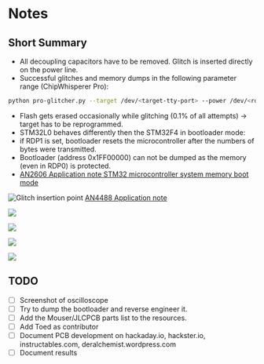 # Notes

## Short Summary
- All decoupling capacitors have to be removed. Glitch is inserted directly on the power line.
- Successful glitches and memory dumps in the following parameter range (ChipWhisperer Pro):
```bash
python pro-glitcher.py --target /dev/<target-tty-port> --power /dev/<rd6006-tty-port> --delay 94_000 96_000 --length 100 120
```
- Flash gets erased occasionally while glitching (0.1% of all attempts) -> target has to be reprogrammed.
- STM32L0 behaves differently then the STM32F4 in bootloader mode:
- if RDP1 is set, bootloader resets the microcontroller after the numbers of bytes were transmitted.
- Bootloader (address 0x1FF00000) can not be dumped as the memory (even in RDP0) is protected.
- [AN2606 Application note STM32 microcontroller system memory boot mode](https://www.st.com/resource/en/application_note/an2606-stm32-microcontroller-system-memory-boot-mode-stmicroelectronics.pdf)

![Glitch insertion point](https://github.com/MKesenheimer/fault-injection-library/blob/master/stm32l0-glitching/images/power_supply_scheme.png)
[AN4488 Application note](https://www.st.com/resource/en/datasheet/stm32l052c6.pdf)

![](https://github.com/MKesenheimer/fault-injection-library/blob/master/stm32l0-glitching/images/cw-pro-bootloader-glitching.png)

![](https://github.com/MKesenheimer/fault-injection-library/blob/master/stm32l0-glitching/images/1-init-bootloader.png)

![](https://github.com/MKesenheimer/fault-injection-library/blob/master/stm32l0-glitching/images/2-memread-cmd.png)

![](https://github.com/MKesenheimer/fault-injection-library/blob/master/stm32l0-glitching/images/4-number-of-bytes-cmd.png)

## TODO
- [ ] Screenshot of oscilloscope
- [ ] Try to dump the bootloader and reverse engineer it.
- [ ] Add the Mouser/JLCPCB parts list to the resources.
- [ ] Add Toed as contributor
- [ ] Document PCB development on hackaday.io, hackster.io, instructables.com, deralchemist.wordpress.com
- [ ] Document results